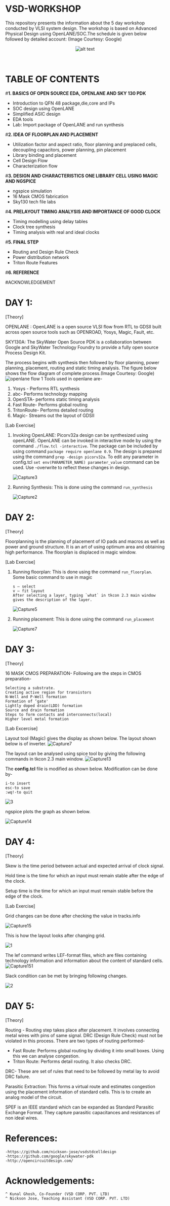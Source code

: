 # ****VSD-WORKSHOP****
This repository presents the information about the 5 day workshop conducted by VLSI system design. The workshop is based on Advanced Physical Design using OpenLANE/SOC.The schedule is given below followed by detailed account:
(Image Courtesy: Google) 
<p align="center">
<img src="https://github.com/shrutimary15/VSD-workshop/blob/main/photo_2021-01-23_19-54-03.jpg" 
alt="alt text"  >
<p/>
<br/>

# **TABLE OF CONTENTS**

  #**1. BASICS OF OPEN SOURCE EDA, OPENLANE AND SKY 130 PDK**
  * Introduction to QFN 48 package,die,core and IPs
  * SOC design using OpenLANE
  * Simplified ASIC design
  * EDA tools
  * Lab: Import package of OpenLANE and run synthesis
  
  #**2. IDEA OF FLOORPLAN AND PLACEMENT**
  * Utilization factor and aspect ratio, floor planning and preplaced cells, decoupling capacitors, power planning, pin placement
  * Library binding and placement
  * Cell Design Flow
  * Characterization flow
  
  #**3. DESIGN AND CHARACTERISTICS ONE LIBRARY CELL USING MAGIC AND NGSPICE**
  * ngspice simulation
  * 16 Mask CMOS fabrication
  * Sky130 tech file labs
  
  #**4. PRELAYOUT TIMING ANALYSIS AND IMPORTANCE OF GOOD CLOCK**
  * Timing modelling using delay tables
  * Clock tree synthesis
  * Timing analysis with real and ideal clocks
  
  #**5. FINAL STEP**
  * Routing and Design Rule Check
  * Power distribution network 
  * Triton Route Features
  
  #**6. REFERENCE**
  
  #ACKNOWLEDGEMENT
  
  
  
  # DAY 1:
 [Theory]
 
  OPENLANE : OpenLANE is a open source VLSI flow from RTL to GDSII built across open source tools such as OPENROAD, Yosys, Magic, Fault, etc.
  
  SKY130A: The SkyWater Open Source PDK is a collaboration between Google and SkyWater Technology Foundry to provide a fully open source Process Design Kit.
  
  The process begins with synthesis then followed by floor planning, power planning, placement, routing and static timing analysis. The figure below shows the flow diagram of     complete process.(Image Courtesy: Google)
  ![openlane flow 1](https://user-images.githubusercontent.com/77826778/105610075-7fe30880-5dd3-11eb-8927-1b4b084010de.png)
  Tools used in openlane are-  
   1. Yosys - Performs RTL synthesis
   2. abc- Performs technology mapping
   3. OpenSTA- performs static timing analysis
   4. Fast Route- Performs global routing
   5. TritonRoute- Performs detailed routing
   6. Magic- Streams out the layout of GDSII
  
  [Lab Exercise]
  
 1. Invoking OpenLANE: Picorv32a design can be synthesized using openLANE. OpenLANE can be invoked in interactive mode by using the command ```./flow.tcl -interactive```.  The       package can be included by using command ```package require openlane 0.9```. The design is prepared using the command ```prep -design picorv32a```. To edit any parameter in     config.tcl ```set env(PARAMETER_NAME) parameter_value``` command can be used. Use -overwrite to reflect these changes in design.
 
      ![Capture3](https://user-images.githubusercontent.com/77826778/105609006-5d99bc80-5dcc-11eb-9915-9001fb5c6189.PNG)


 2. Running Synthesis: This is done using the command ```run_synthesis```
 
      ![Capture2](https://user-images.githubusercontent.com/77826778/105607225-9e410800-5dc3-11eb-9516-fe645dad0811.PNG)
  
  # DAY 2:
  [Theory]
   
   Floorplanning is the planning of placement of IO pads and macros as well as power and ground structure. It is an art of using optimum area and obtaining high performance.
   The floorplan is displaced in magic window.      
    
    
  [Lab Exercise]
  
  1. Running floorplan: This is done using the command ```run_floorplan```.
     Some basic command to use in magic 
           
         s – select
         v — fit layout
         After selecting a layer, typing `what` in tkcon 2.3 main window gives the description of the layer.
  
     ![Capture5](https://user-images.githubusercontent.com/77826778/105608789-2676db80-5dcb-11eb-9fa6-a9d24774f71d.PNG)
  
  2. Running placement: This is done using the command ```run_placement```
  
     ![Capture7](https://user-images.githubusercontent.com/77826778/105609360-cd10ab80-5dce-11eb-8f66-cf04798b1279.PNG)
  
  # DAY 3:
  [Theory]
   
   16 MASK CMOS PREPARATION-
   Following are the steps in CMOS preparation-
   
    Selecting a substrate.
    Creating active region for transistors
    N-Well and P-Well formation
    Formation of ‘gate'
    Lightly doped drain(LDD) formation
    Source and drain formation
    Steps to form contacts and interconnects(local)
    Higher level metal formation
    
    
   [Lab Excercise]
   
   Layout tool (Magic) gives the display as shown below. The layout shown below is of inverter.
   ![Capture7](https://user-images.githubusercontent.com/77826778/106092070-9979ac80-6153-11eb-8f37-c66d251d6ee6.PNG)
   
   
   The layout can be analysed using spice tool by giving the following commands in tkcon 2.3 main window.
   ![Capture13](https://user-images.githubusercontent.com/77826778/106092274-f5443580-6153-11eb-9401-ce0d9e8390dd.PNG)
   
   The **config.tcl** file is modified as shown below. Modification can be done by-
     
    i-to insert
    esc-to save
    :wq!-to quit 
    
   ![3](https://user-images.githubusercontent.com/77826778/106151760-b4274200-61a2-11eb-94dc-ebe82f5ecea0.PNG)
   
   ngspice plots the graph as shown below.
   
   ![Capture14](https://user-images.githubusercontent.com/77826778/106092360-21f84d00-6154-11eb-92ef-93401b5c7e86.PNG)
    
   # DAY 4:
   [Theory]
   
   Skew is the time period between actual and expected arrival of clock signal.
   
   Hold time is the time for which an input must remain stable after the edge of the clock.
   
   Setup time is the time for which an input must remain stable before the edge of the clock.
   
   
   
   [Lab Exercise]
   
   Grid changes can be done after checking the value in tracks.info
   
   ![Capture15](https://user-images.githubusercontent.com/77826778/106150340-40d10080-61a1-11eb-9df7-bc89d7fc6263.PNG)
    
   This is how the layout looks after changing grid. 
   
   ![1](https://user-images.githubusercontent.com/77826778/106150354-4595b480-61a1-11eb-895e-c677b100ca9b.PNG)
    
   The lef command writes LEF-format files, which are files containing technology information and information about the content of standard cells.
   ![Capture151](https://user-images.githubusercontent.com/77826778/106150371-4a5a6880-61a1-11eb-8346-55bf77769083.PNG)
   
   Slack condition can be met by bringing following changes.
   
   ![2](https://user-images.githubusercontent.com/77826778/106151882-d8831e80-61a2-11eb-9d26-60bff8f9837d.PNG)
   
   # DAY 5:
   [Theory]
   
   Routing - Routing step takes place after placement. It involves connecting metal wires with pins of same signal. DRC (Design Rule Check) must not be violated in this process.    There are two types of routing performed-
   - Fast Route: Performs global routing by dividing it into small boxes. Using this we can analyse congestion.
   - Triton Route: Performs detail routing. It also checks DRC.
   
   DRC- These are set of rules that need to be followed by metal lay to avoid DRC failure.
   
   Parasitic Extraction: This forms a virtual route and estimates congestion using the placement information of standard cells. This is to create an analog model of the circuit.
   
   SPEF is an IEEE standard which can be expanded as Standard Parasitic Exchange Format. They capture parasitic capacitances and resistances of non ideal wires.
   
   # References:
    -https://github.com/nickson-jose/vsdstdcelldesign
    -https://github.com/google/skywater-pdk
    -http://opencircuitdesign.com/
   
   # Acknowledgements:
    ^ Kunal Ghosh, Co-Founder (VSD CORP. PVT. LTD)
    ^ Nickson Jose, Teaching Assistant (VSD CORP. PVT. LTD)

   
   
   
   
   
   
   
   
   
   
   
   
   
  
 
